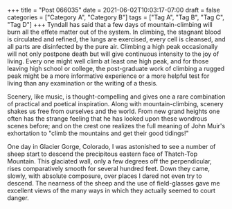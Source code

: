 +++
title = "Post 066035"
date = 2021-06-02T10:03:17-07:00
draft = false
categories = ["Category A", "Category B"]
tags = ["Tag A", "Tag B", "Tag C", "Tag D"]
+++
Tyndall has said that a few days of mountain-climbing will burn all the effete matter out of the system. In climbing, the stagnant blood is circulated and refined, the lungs are exercised, every cell is cleansed, and all parts are disinfected by the pure air. Climbing a high peak occasionally will not only postpone death but will give continuous intensity to the joy of living. Every one might well climb at least one high peak, and for those leaving high school or college, the post-graduate work of climbing a rugged peak might be a more informative experience or a more helpful test for living than any examination or the writing of a thesis.

Scenery, like music, is thought-compelling and gives one a rare combination of practical and poetical inspiration. Along with mountain-climbing, scenery shakes us free from ourselves and the world. From new grand heights one often has the strange feeling that he has looked upon these wondrous scenes before; and on the crest one realizes the full meaning of John Muir's exhortation to "climb the mountains and get their good tidings!"

One day in Glacier Gorge, Colorado, I was astonished to see a number of sheep start to descend the precipitous eastern face of Thatch-Top Mountain. This glaciated wall, only a few degrees off the perpendicular, rises comparatively smooth for several hundred feet. Down they came, slowly, with absolute composure, over places I dared not even try to descend. The nearness of the sheep and the use of field-glasses gave me excellent views of the many ways in which they actually seemed to court danger.
